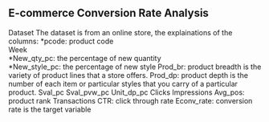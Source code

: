 E-commerce Conversion Rate Analysis
-----------------------------------
Dataset
The dataset is from an online store, the explainations of the columns:
*pcode: product code  
Week  
*New_qty_pc: the percentage of new quantity  
*New_style_pc: the percentage of new style
Prod_br: product breadth is the variety of product lines that a store offers.
Prod_dp: product depth is the number of each item or particular styles that you carry of a particular product.
Sval_pc
Sval_pvw_pc
Unit_dp_pc
Clicks
Impressions
Avg_pos: product rank
Transactions
CTR: click through rate
Econv_rate: conversion rate is the target variable
